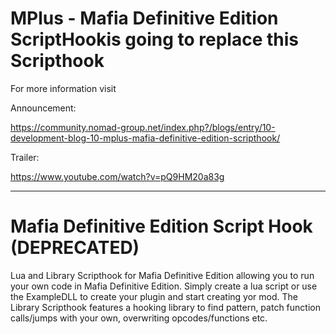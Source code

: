 
# MPlus - Mafia Definitive Edition ScriptHookis going to replace this Scripthook
For more information visit

Announcement:

https://community.nomad-group.net/index.php?/blogs/entry/10-development-blog-10-mplus-mafia-definitive-edition-scripthook/

Trailer:

https://www.youtube.com/watch?v=pQ9HM20a83g

----

# Mafia Definitive Edition Script Hook (DEPRECATED)
Lua and Library Scripthook for Mafia Definitive Edition allowing you to run your own code in Mafia Definitive Edition. Simply create a lua script or use the ExampleDLL to create your plugin and start creating yor mod. The Library Scripthook features a hooking library to find pattern, patch function calls/jumps with your own, overwriting opcodes/functions etc.
